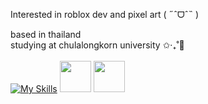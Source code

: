
Interested in roblox dev and pixel art ( ˶ˆᗜˆ˵ )
<!-- Looking into game dev and flutter soon ✩‧₊˚🎐 -->
based in thailand <image src="https://upload.wikimedia.org/wikipedia/commons/thumb/a/a9/Flag_of_Thailand.svg/500px-Flag_of_Thailand.svg.png" height=10> \
studying at chulalongkorn university ✩‧₊˚🎐
<br/><br/>
[![My Skills](https://skillicons.dev/icons?i=robloxstudio,lua,python,c)](https://skillicons.dev) <image src="https://raw.githubusercontent.com/dominickjohn/aseprite-big-sur-icon/refs/heads/main/AsepriteSurIcon.png" height=50> <image src="https://upload.wikimedia.org/wikipedia/commons/thumb/0/0d/Inkscape_Logo.svg/192px-Inkscape_Logo.svg.png" height=50>
